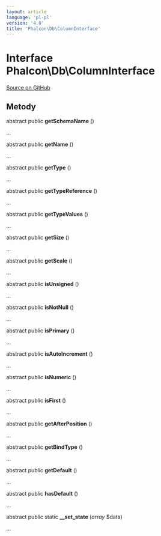 ```yaml
---
layout: article
language: 'pl-pl'
version: '4.0'
title: 'Phalcon\Db\ColumnInterface'
---
```


# Interface **Phalcon\Db\ColumnInterface**

<a href="https://github.com/phalcon/cphalcon/tree/v4.0.0/phalcon/db/columninterface.zep" class="btn btn-default btn-sm">Source on GitHub</a>

## Metody

abstract public **getSchemaName** ()

...

abstract public **getName** ()

...

abstract public **getType** ()

...

abstract public **getTypeReference** ()

...

abstract public **getTypeValues** ()

...

abstract public **getSize** ()

...

abstract public **getScale** ()

...

abstract public **isUnsigned** ()

...

abstract public **isNotNull** ()

...

abstract public **isPrimary** ()

...

abstract public **isAutoIncrement** ()

...

abstract public **isNumeric** ()

...

abstract public **isFirst** ()

...

abstract public **getAfterPosition** ()

...

abstract public **getBindType** ()

...

abstract public **getDefault** ()

...

abstract public **hasDefault** ()

...

abstract public static **__set_state** (*array* $data)

...